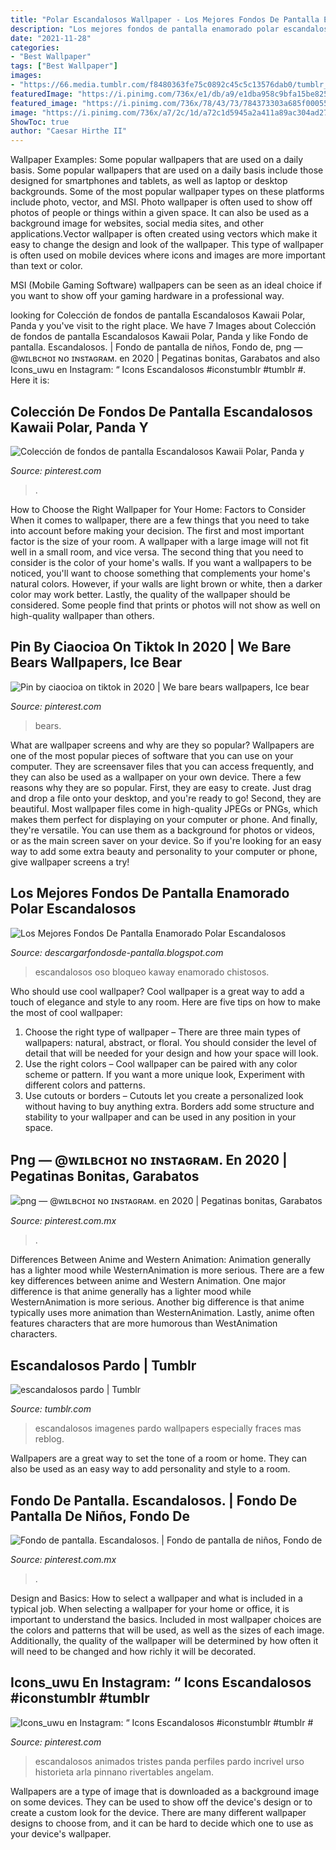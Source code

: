 ```yaml
---
title: "Polar Escandalosos Wallpaper - Los Mejores Fondos De Pantalla Enamorado Polar Escandalosos"
description: "Los mejores fondos de pantalla enamorado polar escandalosos"
date: "2021-11-28"
categories:
- "Best Wallpaper"
tags: ["Best Wallpaper"]
images:
- "https://66.media.tumblr.com/f8480363fe75c0892c45c5c13576dab0/tumblr_oth6t3By4a1w1kefho1_500.jpg"
featuredImage: "https://i.pinimg.com/736x/e1/db/a9/e1dba958c9bfa15be82561c59a6982ff.jpg"
featured_image: "https://i.pinimg.com/736x/78/43/73/784373303a685f00055e74ad0e8da8f9.jpg"
image: "https://i.pinimg.com/736x/a7/2c/1d/a72c1d5945a2a411a89ac304ad27bfe1.jpg"
ShowToc: true
author: "Caesar Hirthe II"
---
```



Wallpaper Examples: Some popular wallpapers that are used on a daily basis.
Some popular wallpapers that are used on a daily basis include those designed for smartphones and tablets, as well as laptop or desktop backgrounds. Some of the most popular wallpaper types on these platforms include photo, vector, and MSI. 
Photo wallpaper is often used to show off photos of people or things within a given space. It can also be used as a background image for websites, social media sites, and other applications.Vector wallpaper is often created using vectors which make it easy to change the design and look of the wallpaper. This type of wallpaper is often used on mobile devices where icons and images are more important than text or color. 

MSI (Mobile Gaming Software) wallpapers can be seen as an ideal choice if you want to show off your gaming hardware in a professional way.

	

		
looking for Colección de fondos de pantalla Escandalosos Kawaii Polar, Panda y you've visit to the right place. We have 7 Images about Colección de fondos de pantalla Escandalosos Kawaii Polar, Panda y like Fondo de pantalla. Escandalosos. | Fondo de pantalla de niños, Fondo de, png — @ᴡɪʟʙᴄʜᴏɪ ɴᴏ ɪɴsᴛᴀɢʀᴀᴍ. en 2020 | Pegatinas bonitas, Garabatos and also Icons_uwu en Instagram: “ Icons Escandalosos #iconstumblr #tumblr #. Here it is:
		
    
## Colección De Fondos De Pantalla Escandalosos Kawaii Polar, Panda Y

<img loading=lazy src="https://i.pinimg.com/736x/a7/2c/1d/a72c1d5945a2a411a89ac304ad27bfe1.jpg" onerror="this.onerror=null;this.src='https://tse4.mm.bing.net/th?id=OIP.6bVfmLnP1fiG_Fh4O7qcRQHaNK&amp;pid=15.1';" alt="Colección de fondos de pantalla Escandalosos Kawaii Polar, Panda y">

_Source: pinterest.com_

>. 

	

How to Choose the Right Wallpaper for Your Home: Factors to Consider
When it comes to wallpaper, there are a few things that you need to take into account before making your decision. The first and most important factor is the size of your room. A wallpaper with a large image will not fit well in a small room, and vice versa. 
The second thing that you need to consider is the color of your home's walls. If you want a wallpapers to be noticed, you'll want to choose something that complements your home's natural colors. However, if your walls are light brown or white, then a darker color may work better. 
Lastly, the quality of the wallpaper should be considered. Some people find that prints or photos will not show as well on high-quality wallpaper than others.

    
## Pin By Ciaocioa On Tiktok In 2020 | We Bare Bears Wallpapers, Ice Bear

<img loading=lazy src="https://i.pinimg.com/736x/78/43/73/784373303a685f00055e74ad0e8da8f9.jpg" onerror="this.onerror=null;this.src='https://tse3.mm.bing.net/th?id=OIP.pjy0f80Czw8VESmVeoyL9wHaHa&amp;pid=15.1';" alt="Pin by ciaocioa on tiktok in 2020 | We bare bears wallpapers, Ice bear">

_Source: pinterest.com_

>bears. 

	

What are wallpaper screens and why are they so popular?
Wallpapers are one of the most popular pieces of software that you can use on your computer. They are screensaver files that you can access frequently, and they can also be used as a wallpaper on your own device. There a few reasons why they are so popular. First, they are easy to create. Just drag and drop a file onto your desktop, and you're ready to go! Second, they are beautiful. Most wallpaper files come in high-quality JPEGs or PNGs, which makes them perfect for displaying on your computer or phone. And finally, they're versatile. You can use them as a background for photos or videos, or as the main screen saver on your device. So if you're looking for an easy way to add some extra beauty and personality to your computer or phone, give wallpaper screens a try!

    
## Los Mejores Fondos De Pantalla Enamorado Polar Escandalosos

<img loading=lazy src="https://i.pinimg.com/736x/e1/db/a9/e1dba958c9bfa15be82561c59a6982ff.jpg" onerror="this.onerror=null;this.src='https://tse2.mm.bing.net/th?id=OIP.yR0V6jcR0k7b7lOcuTdt0AHaLH&amp;pid=15.1';" alt="Los Mejores Fondos De Pantalla Enamorado Polar Escandalosos">

_Source: descargarfondosde-pantalla.blogspot.com_

>escandalosos oso bloqueo kaway enamorado chistosos. 

	

Who should use cool wallpaper?
Cool wallpaper is a great way to add a touch of elegance and style to any room. Here are five tips on how to make the most of cool wallpaper: 
1) Choose the right type of wallpaper – There are three main types of wallpapers: natural, abstract, or floral. You should consider the level of detail that will be needed for your design and how your space will look. 
2) Use the right colors – Cool wallpaper can be paired with any color scheme or pattern. If you want a more unique look, Experiment with different colors and patterns. 
3) Use cutouts or borders – Cutouts let you create a personalized look without having to buy anything extra. Borders add some structure and stability to your wallpaper and can be used in any position in your space.

    
## Png — @ᴡɪʟʙᴄʜᴏɪ ɴᴏ ɪɴsᴛᴀɢʀᴀᴍ. En 2020 | Pegatinas Bonitas, Garabatos

<img loading=lazy src="https://i.pinimg.com/736x/4e/a2/3f/4ea23fc878337b133326b2a287afb572.jpg" onerror="this.onerror=null;this.src='https://tse1.mm.bing.net/th?id=OIP.f_HBWIMQhrHu_VSP-nbnRgHaHa&amp;pid=15.1';" alt="png — @ᴡɪʟʙᴄʜᴏɪ ɴᴏ ɪɴsᴛᴀɢʀᴀᴍ. en 2020 | Pegatinas bonitas, Garabatos">

_Source: pinterest.com.mx_

>. 

	

Differences Between Anime and Western Animation: Animation generally has a lighter mood while WesternAnimation is more serious.
There are a few key differences between anime and Western Animation. One major difference is that anime generally has a lighter mood while WesternAnimation is more serious. Another big difference is that anime typically uses more animation than WesternAnimation. Lastly, anime often features characters that are more humorous than WestAnimation characters.

    
## Escandalosos Pardo | Tumblr

<img loading=lazy src="https://66.media.tumblr.com/f8480363fe75c0892c45c5c13576dab0/tumblr_oth6t3By4a1w1kefho1_500.jpg" onerror="this.onerror=null;this.src='https://tse3.mm.bing.net/th?id=OIP.jTCkQZsRHYz2ierEO6GpoAAAAA&amp;pid=15.1';" alt="escandalosos pardo | Tumblr">

_Source: tumblr.com_

>escandalosos imagenes pardo wallpapers especially fraces mas reblog. 

	

Wallpapers are a great way to set the tone of a room or home. They can also be used as an easy way to add personality and style to a room.

    
## Fondo De Pantalla. Escandalosos. | Fondo De Pantalla De Niños, Fondo De

<img loading=lazy src="https://i.pinimg.com/736x/11/85/1a/11851ac8e258206514bb7d2dbd82534f.jpg" onerror="this.onerror=null;this.src='https://tse1.mm.bing.net/th?id=OIP.kpBENidPf-IP0_7M-1gdDwHaLH&amp;pid=15.1';" alt="Fondo de pantalla. Escandalosos. | Fondo de pantalla de niños, Fondo de">

_Source: pinterest.com.mx_

>. 

	

Design and Basics: How to select a wallpaper and what is included in a typical job.
When selecting a wallpaper for your home or office, it is important to understand the basics. Included in most wallpaper choices are the colors and patterns that will be used, as well as the sizes of each image. Additionally, the quality of the wallpaper will be determined by how often it will need to be changed and how richly it will be decorated.

    
## Icons_uwu En Instagram: “ Icons Escandalosos #iconstumblr #tumblr #

<img loading=lazy src="https://i.pinimg.com/736x/eb/d3/0a/ebd30ae5bb77523ed9f4a24ae33a8e5d.jpg" onerror="this.onerror=null;this.src='https://tse1.mm.bing.net/th?id=OIP.lyUXVQ7lLiwgMSEM6xYGvgHaHa&amp;pid=15.1';" alt="Icons_uwu en Instagram: “ Icons Escandalosos #iconstumblr #tumblr #">

_Source: pinterest.com_

>escandalosos animados tristes panda perfiles pardo incrivel urso historieta arla pinnano rivertables angelam. 

	

Wallpapers are a type of image that is downloaded as a background image on some devices. They can be used to show off the device's design or to create a custom look for the device. There are many different wallpaper designs to choose from, and it can be hard to decide which one to use as your device's wallpaper.

